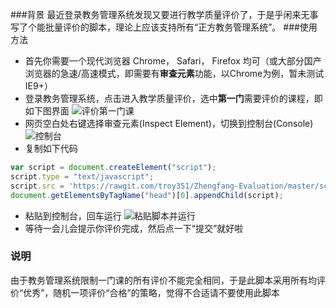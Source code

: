 ###背景
最近登录教务管理系统发现又要进行教学质量评价了，于是乎闲来无事写了个能批量评价的脚本，理论上应该支持所有“正方教务管理系统”。
###使用方法
* 首先你需要一个现代浏览器 Chrome， Safari， Firefox 均可（或大部分国产浏览器的急速/高速模式，即需要有**审查元素**功能，以Chrome为例，暂未测试IE9+）
* 登录教务管理系统，点击进入教学质量评价，选中**第一门**需要评价的课程，即如下图界面
![评价第一门课](https://raw.githubusercontent.com/troy351/Zhengfang-Evaluation/master/images/first_course.jpg)
* 网页空白处右键选择审查元素(Inspect Element)，切换到控制台(Console)
![控制台](https://raw.githubusercontent.com/troy351/Zhengfang-Evaluation/master/images/console.jpg)
* 复制如下代码

```javascript
var script = document.createElement("script");
script.type = "text/javascript";
script.src = 'https://rawgit.com/troy351/Zhengfang-Evaluation/master/script.js';
document.getElementsByTagName("head")[0].appendChild(script);
```

* 粘贴到控制台，回车运行
![粘贴脚本并运行](https://raw.githubusercontent.com/troy351/Zhengfang-Evaluation/master/images/script.jpg)
* 等待一会儿会提示你评价完成，然后点一下“提交”就好啦

### 说明
由于教务管理系统限制一门课的所有评价不能完全相同，于是此脚本采用所有均评价“优秀”，随机一项评价“合格”的策略，觉得不合适请不要使用此脚本

